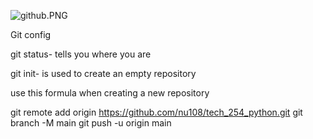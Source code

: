 ![github.PNG](..%2F..%2F..%2FDownloads%2Fgithub.PNG)

Git config 

git status- tells you where you are 

git init- is used to create an empty repository


use this formula when creating a new repository 

git remote add origin https://github.com/nu108/tech_254_python.git
git branch -M main
git push -u origin main

